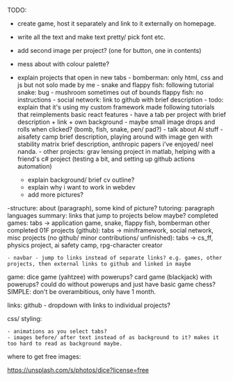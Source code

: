 TODO:
- create game, host it separately and link to it externally on homepage.
- write all the text and make text pretty/ pick font etc.
- add second image per project? (one for button, one in contents)
- mess about with colour palette?
- explain projects that open in new tabs
        - bomberman: only html, css and js but not solo made by me
        - snake and flappy fish: following tutorial
            snake: bug - mushroom sometimes out of bounds
            flappy fish: no instructions
        - social network: link to github with brief description
        - todo: explain that it's using my custom framework made following tutorials that reimplements basic react features
        - have a tab per project with brief description + link + own background
        - maybe small image drops and rolls when clicked? (bomb, fish, snake, pen/ pad?)
        - talk about AI stuff - aisafety camp brief description, playing around with image gen with stability matrix brief description, anthropic papers i've enjoyed/ neel nanda.
        - other projects: grav lensing project in matlab, helping with a friend's c# project (testing a bit, and setting up github actions automation)

    - explain background/ brief cv outline?
    - explain why i want to work in webdev
    - add more pictures?

-structure:
    about (paragraph), some kind of picture?
    tutoring: paragraph
    languages summary: links that jump to projects below maybe?
    completed games: tabs -> application game, snake, flappy fish, bomberman
    other completed 01F projects (github): tabs -> miniframework, social network,
    misc projects (no github/ minor contributions/ unfinished): tabs -> cs_ff, physics project, ai safety camp, rpg-character creator

    - navbar - jump to links instead of separate links? e.g. games, other projects, then external links to github and linked in maybe

game:
    dice game (yahtzee) with powerups?
    card game (blackjack) with powerups?
    could do without powerups and just have basic game
    chess?
    SIMPLE: don't be overambitious, only have 1 month.

links:
    github - dropdown with links to individual projects?

css/ styling:

    - animations as you select tabs?
    - images before/ after text instead of as background to it? makes it too hard to read as background maybe.

where to get free images:

https://unsplash.com/s/photos/dice?license=free

